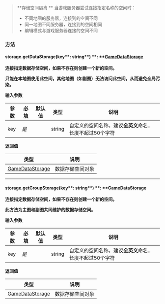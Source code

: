 > **存储空间隔离 **
> 当游戏服务器尝试连接指定名称的空间时：
> - 不同地图的服务器，连接到的空间不同  
> - 同一地图不同服务器，连接到的空间相同  
> - 编辑模式与游戏服务器连接的空间不同 


### **方法**

#### **storage.getDataStorage**(key**<font id="Type">: string</font>**) **: **[GameDataStorage](https://www.yuque.com/box3lab/api/dwqtzys3uh6ksnnt)
**连接指定数据存储空间，如果不存在则创建一个新的空间。**

**只能在本地图使用此空间，其他地图（如副图）无法访问此空间，从而避免全局污染。**

**输入参数**

| **参数** | **必填** | **默认值** | **类型** | **说明** |
| --- | --- | --- | --- | --- |
| key | _是_ | | string | 自定义的空间名称，建议**全英文**命名，长度不超过50个字符 |

**返回值**

| **类型** | **说明** |
| --- | --- |
| [GameDataStorage](https://www.yuque.com/box3lab/api/dwqtzys3uh6ksnnt) | 数据存储空间对象 |


---


#### **storage.getGroupStorage**(key**<font id="Type">: string</font>**) **: **[GameDataStorage](https://www.yuque.com/box3lab/api/dwqtzys3uh6ksnnt)
**连接指定数据存储空间，如果不存在则创建一个新的空间。**

**此方法为主图和副图共同维护的数据存储空间。**

**输入参数**

| **参数** | **必填** | **默认值** | **类型** | **说明** |
| --- | --- | --- | --- | --- |
| key | _是_ | | string | 自定义的空间名称，建议**全英文**命名，长度不超过50个字符 |

**返回值**

| **类型** | **说明** |
| --- | --- |
| [GameDataStorage](https://www.yuque.com/box3lab/api/dwqtzys3uh6ksnnt) | 数据存储空间对象 |


